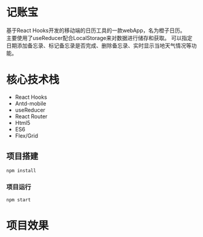 
# 记账宝
基于React Hooks开发的移动端的日历工具的一款webApp，名为橙子日历。  
主要使用了useReducer配合LocalStorage来对数据进行储存和获取。 可以指定日期添加备忘录、标记备忘录是否完成、删除备忘录、实时显示当地天气情况等功能。
  
# 核心技术栈
- React Hooks
- Antd-mobile
- useReducer
- React Router
- Html5
- ES6
- Flex/Grid

## 项目搭建
```
npm install
```

### 项目运行
```
npm start
```
# 项目效果